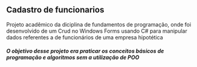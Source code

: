 ## Cadastro de funcionarios

<p>
  Projeto acadêmico da diciplina de fundamentos de programação, onde foi desenvolvido de um Crud no Windows Forms usando C# para manipular dados referentes a de funcionários de uma empresa hipotética
</p>

##### O objetivo desse projeto era praticar os conceitos básicos de programação e algoritmos sem a utilização de POO
